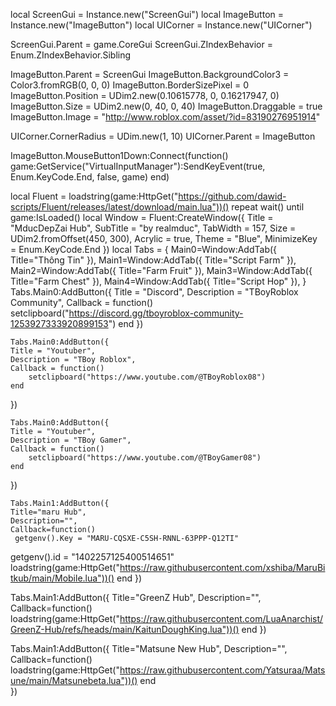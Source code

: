 local ScreenGui = Instance.new("ScreenGui")
local ImageButton = Instance.new("ImageButton")
local UICorner = Instance.new("UICorner")

ScreenGui.Parent = game.CoreGui
ScreenGui.ZIndexBehavior = Enum.ZIndexBehavior.Sibling

ImageButton.Parent = ScreenGui
ImageButton.BackgroundColor3 = Color3.fromRGB(0, 0, 0)
ImageButton.BorderSizePixel = 0
ImageButton.Position = UDim2.new(0.10615778, 0, 0.16217947, 0)
ImageButton.Size = UDim2.new(0, 40, 0, 40)
ImageButton.Draggable = true
ImageButton.Image = "http://www.roblox.com/asset/?id=83190276951914"

UICorner.CornerRadius = UDim.new(1, 10) 
UICorner.Parent = ImageButton

ImageButton.MouseButton1Down:Connect(function()
    game:GetService("VirtualInputManager"):SendKeyEvent(true, Enum.KeyCode.End, false, game)
end)

local Fluent = loadstring(game:HttpGet("https://github.com/dawid-scripts/Fluent/releases/latest/download/main.lua"))()
repeat wait() until game:IsLoaded()
local Window = Fluent:CreateWindow({
    Title = "MducDepZai Hub",
    SubTitle = "by realmduc",
    TabWidth = 157,
    Size = UDim2.fromOffset(450, 300),
    Acrylic = true,
    Theme = "Blue",
    MinimizeKey = Enum.KeyCode.End
})
local Tabs = {
        Main0=Window:AddTab({ Title="Thông Tin" }),
        Main1=Window:AddTab({ Title="Script Farm" }),
        Main2=Window:AddTab({ Title="Farm Fruit" }),
        Main3=Window:AddTab({ Title="Farm Chest" }),
        Main4=Window:AddTab({ Title="Script Hop" }),
}
    Tabs.Main0:AddButton({
    Title = "Discord",
    Description = "TBoyRoblox Community",
    Callback = function()
        setclipboard("https://discord.gg/tboyroblox-community-1253927333920899153")
    end
})

    Tabs.Main0:AddButton({
    Title = "Youtuber",
    Description = "TBoy Roblox",
    Callback = function()
        setclipboard("https://www.youtube.com/@TBoyRoblox08")
    end
})

    Tabs.Main0:AddButton({
    Title = "Youtuber",
    Description = "TBoy Gamer",
    Callback = function()
        setclipboard("https://www.youtube.com/@TBoyGamer08")
    end
})
    
    Tabs.Main1:AddButton({
    Title="maru Hub",
    Description="",
    Callback=function()
	 getgenv().Key = "MARU-CQSXE-C5SH-RNNL-63PPP-Q12TI"
getgenv().id = "1402257125400514651"
loadstring(game:HttpGet("https://raw.githubusercontent.com/xshiba/MaruBitkub/main/Mobile.lua"))()
  end
})

Tabs.Main1:AddButton({
    Title="GreenZ Hub",
    Description="",
    Callback=function()
	  loadstring(game:HttpGet("https://raw.githubusercontent.com/LuaAnarchist/GreenZ-Hub/refs/heads/main/KaitunDoughKing.lua"))() 
	end
}) 

Tabs.Main1:AddButton({
    Title="Matsune New Hub",
    Description="",
    Callback=function() 
	  loadstring(game:HttpGet("https://raw.githubusercontent.com/Yatsuraa/Matsune/main/Matsunebeta.lua"))()
    end    
})
	
